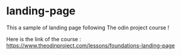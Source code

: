 # landing-page

This a sample of landing page following The odin project course !

 Here is the link of the course : https://www.theodinproject.com/lessons/foundations-landing-page